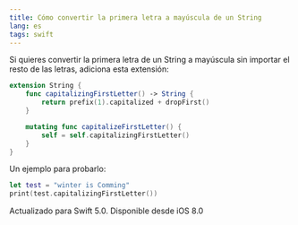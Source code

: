 ```yaml
---
title: Cómo convertir la primera letra a mayúscula de un String
lang: es
tags: swift
---
```


Si quieres convertir la primera letra de un String a mayúscula sin importar el resto de las letras, adiciona esta extensión:

```swift
extension String {
    func capitalizingFirstLetter() -> String {
        return prefix(1).capitalized + dropFirst()
    }

    mutating func capitalizeFirstLetter() {
        self = self.capitalizingFirstLetter()
    }
}
```

Un ejemplo para probarlo:

```swift
let test = "winter is Comming"
print(test.capitalizingFirstLetter())
```

Actualizado para Swift 5.0. Disponible desde iOS 8.0
